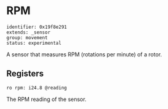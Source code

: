 # RPM

    identifier: 0x19f8e291
    extends: _sensor
    group: movement
    status: experimental

A sensor that measures RPM (rotations per minute) of a rotor.

## Registers

    ro rpm: i24.8 @reading

The RPM reading of the sensor.

